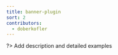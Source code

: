 ```yaml
---
title: banner-plugin
sort: 2
contributors:
  - doberkofler
---
```


?> Add description and detailed examples

